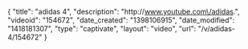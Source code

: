 {
    "title": "adidas 4",
    "description": "http:\/\/www.youtube.com\/adidas.",
    "videoid": "154672",
    "date_created": "1398106915",
    "date_modified": "1418181307",
    "type": "captivate",
    "layout": "video",
    "url": "\/v\/adidas-4\/154672"
}